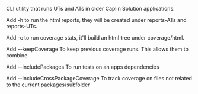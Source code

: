 CLI utility that runs UTs and ATs in older Caplin Solution applications.

Add -h to run the html reports, they will be created under reports-ATs and reports-UTs.

Add -c to run coverage stats, it'll build an html tree under coverage/html.

Add --keepCoverage To keep previous coverage runs. This allows them to combine

Add --includePackages To run tests on an apps dependencies

Add --includeCrossPackageCoverage To track coverage on files not related to the current packages/subfolder